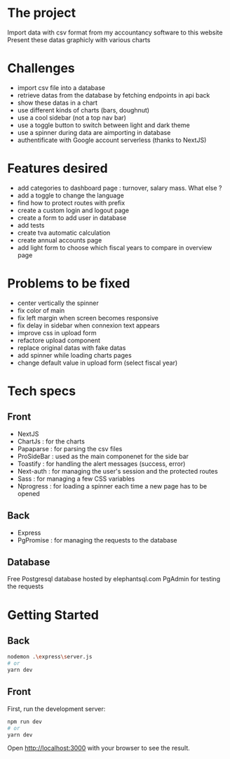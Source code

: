 # The project
Import data with csv format from my accountancy software to this website
Present these datas graphicly with various charts

# Challenges
- import csv file into a database
- retrieve datas from the database by fetching endpoints in api back
- show these datas in a chart
- use different kinds of charts (bars, doughnut)
- use a cool sidebar (not a top nav bar)
- use a toggle button to switch between light and dark theme
- use a spinner during data are aimporting in database
- authentificate with Google account serverless (thanks to NextJS)

# Features desired
- add categories  to dashboard page : turnover, salary mass. What else ?
- add a toggle to change the language
- find how to protect routes with prefix
- create a custom login and logout page
- create a form to add user in database
- add tests
- create tva automatic calculation
- create annual accounts page
- add light form to choose which fiscal years to compare in overview page

# Problems to be fixed
- center vertically the spinner
- fix color of main
- fix left margin when screen becomes responsive
- fix delay in sidebar when connexion text appears
- improve css in upload form
- refactore upload component
- replace original datas with fake datas
- add spinner while loading charts pages
- change default value in upload form (select fiscal year)


# Tech specs
## Front
- NextJS
- ChartJs : for the charts
- Papaparse : for parsing the csv files
- ProSideBar : used as the main componenet for the side bar
- Toastify : for handling the alert messages (success, error)
- Next-auth : for managing the user's session and the protected routes
- Sass : for managing a few CSS variables
- Nprogress : for loading a spinner each time a new page has to be opened

## Back
- Express
- PgPromise : for managing the requests to the database

## Database
Free Postgresql database hosted by elephantsql.com
PgAdmin for testing the requests

# Getting Started
  ## Back
  ```bash
nodemon .\express\server.js
# or
yarn dev
```
  ## Front
First, run the development server:

```bash
npm run dev
# or
yarn dev
```

Open [http://localhost:3000](http://localhost:3000) with your browser to see the result.

